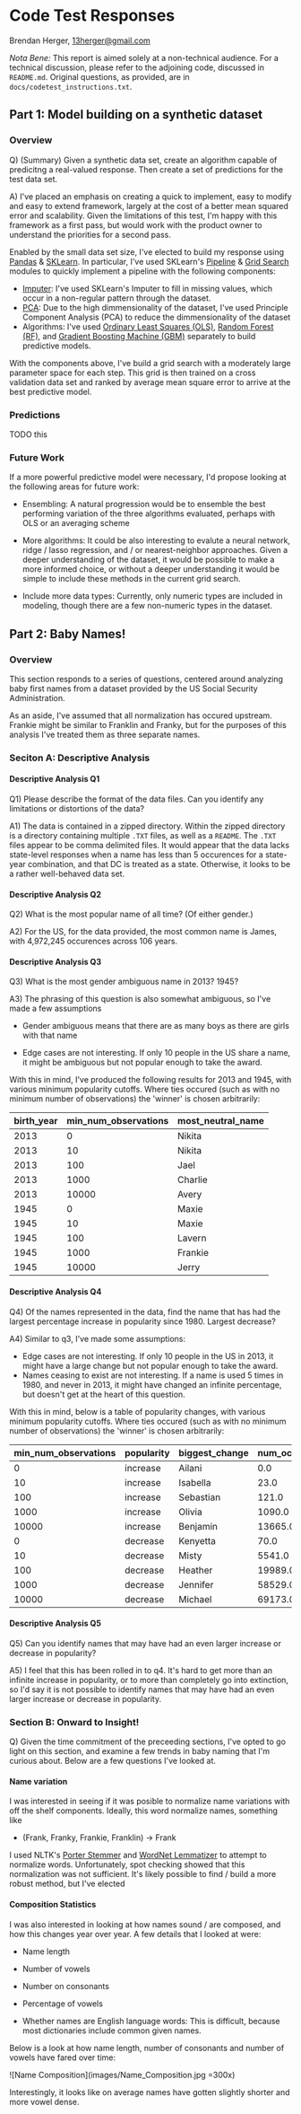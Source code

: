 # Code Test Responses
Brendan Herger, 13herger@gmail.com

_Nota Bene:_ This report is aimed solely at a non-technical audience. For a technical discussion, please refer to the adjoining code, discussed in `README.md`. Original questions, as provided, are in `docs/codetest_instructions.txt`. 

## Part 1: Model building on a synthetic dataset

### Overview
Q) (Summary) Given a synthetic data set, create an algorithm capable of predicitng a real-valued response. Then create a set of predictions for the test data set. 

A) I've placed an emphasis on creating a quick to implement, easy to modify and easy to extend framework, largely at the cost of a better mean squared error and scalability. Given the limitations of this test, I'm happy with this framework as a first pass, but would work with the product owner to understand the priorities for a second pass. 

Enabled by the small data set size, I've elected to build my response using [Pandas](http://pandas.pydata.org/pandas-docs/stable/index.html) & [SKLearn](http://scikit-learn.org/stable/). In particular, I've used SKLearn's [Pipeline](http://scikit-learn.org/stable/modules/generated/sklearn.pipeline.Pipeline.html#sklearn.pipeline.Pipeline) & [Grid Search](http://scikit-learn.org/stable/modules/generated/sklearn.grid_search.GridSearchCV.html#sklearn.grid_search.GridSearchCV) modules to quickly implement a pipeline with the following components: 

 - [Imputer](http://scikit-learn.org/stable/modules/generated/sklearn.preprocessing.Imputer.html): I've used SKLearn's Imputer to fill in missing values, which occur in a non-regular pattern through the dataset. 
 - [PCA](http://scikit-learn.org/stable/modules/generated/sklearn.decomposition.PCA.html): Due to the high dimmensionality of the dataset, I've used Principle Component Analysis (PCA) to reduce the dimmensionality of the dataset
 - Algorithms: I've used [Ordinary Least Squares (OLS)](http://scikit-learn.org/stable/modules/generated/sklearn.linear_model.LinearRegression.html), [Random Forest (RF)](http://scikit-learn.org/stable/modules/generated/sklearn.ensemble.RandomForestRegressor.html), and [Gradient Boosting Machine (GBM)](http://scikit-learn.org/stable/modules/generated/sklearn.ensemble.GradientBoostingRegressor.html) separately to build predictive models. 
 
With the components above, I've build a grid search with a moderately large parameter space for each step. This grid is then trained on a cross validation data set and ranked by average mean square error to arrive at the best predictive model. 

### Predictions
TODO this

### Future Work
If a more powerful predictive model were necessary, I'd propose looking at the following areas for future work: 
 - Ensembling: A natural progression would be to ensemble the best  performing variation of the three algorithms evaluated, perhaps with OLS or an averaging scheme

 - More algorithms: It could be also interesting to evalute a neural network, ridge / lasso regression, and / or nearest-neighbor approaches. Given a deeper understanding of the dataset, it would be possible to make a more informed choice, or without a deeper understanding it would be simple to include these methods in the current grid search. 

 - Include more data types: Currently, only numeric types are included in modeling, though there are a few non-numeric types in the dataset. 
 
## Part 2: Baby Names!
### Overview
This section responds to a series of questions, centered around analyzing baby first names from a dataset provided by the US Social Security Administration. 

As an aside, I've assumed that all normalization has occured upstream. Frankie might be similar to Franklin and Franky, but for the purposes of this analysis I've treated them as three separate names. 

### Seciton A: Descriptive Analysis
#### Descriptive Analysis Q1

Q1) Please describe the format of the data files. Can you identify any limitations or distortions of the data?

A1) The data is contained in a zipped directory. Within the zipped directory is a directory containing multiple `.TXT` files, as well as a `README`. The `.TXT` files appear to be comma delimited files. It would appear that the data lacks state-level responses when a name has less than 5 occurences for a state-year combination, and that DC is treated as a state. Otherwise, it looks to be a rather well-behaved data set. 

#### Descriptive Analysis Q2
Q2) What is the most popular name of all time? (Of either gender.)

A2) For the US, for the data provided, the most common name is James, with 4,972,245 occurences across 106 years. 

#### Descriptive Analysis Q3
Q3) What is the most gender ambiguous name in 2013? 1945?

A3) The phrasing of this question is also somewhat ambiguous, so I've made a few assumptions

 - Gender ambiguous means that there are as many boys as there are girls with that name
 
 - Edge cases are not interesting. If only 10 people in the US share a name, it might be ambiguous but not popular enough to take the award. 
 
 With this in mind, I've produced the following results for 2013 and 1945, with various minimum popularity cutoffs. Where ties occured (such as with no minimum number of observations) the 'winner' is chosen arbitrarily:
 
| birth_year | min_num_observations | most_neutral_name | 
|------------|----------------------|-------------------| 
| 2013       | 0                    | Nikita            | 
| 2013       | 10                   | Nikita            | 
| 2013       | 100                  | Jael              | 
| 2013       | 1000                 | Charlie           | 
| 2013       | 10000                | Avery             | 
| 1945       | 0                    | Maxie             | 
| 1945       | 10                   | Maxie             | 
| 1945       | 100                  | Lavern            | 
| 1945       | 1000                 | Frankie           | 
| 1945       | 10000                | Jerry             | 

#### Descriptive Analysis Q4
Q4) Of the names represented in the data, find the name that has had the largest percentage increase in popularity since 1980. Largest decrease?
 
A4) Similar to q3, I've made some assumptions:
  - Edge cases are not interesting. If only 10 people in the US in 2013, it might have a large change but not popular enough to take the award. 
  - Names ceasing to exist are not interesting. If a name is used 5 times in 1980, and never in 2013, it might have changed an infinite percentage, but doesn't get at the heart of this question. 
  
With this in mind, below is a table of popularity changes, with various minimum popularity cutoffs. Where ties occured (such as with no minimum number of observations) the 'winner' is chosen arbitrarily: 
 
 | min_num_observations | popularity | biggest_change | num_occurrences_1980 | num_occurrences_2015 | perc_change       | 
|----------------------|----------|----------------|----------------------|----------------------|-------------------| 
| 0                    | increase | Ailani         | 0.0                  | 163.0                | inf               | 
| 10                   | increase | Isabella       | 23.0                 | 15504.0              | 673.086956522     | 
| 100                  | increase | Sebastian      | 121.0                | 9569.0               | 78.0826446281     | 
| 1000                 | increase | Olivia         | 1090.0               | 19553.0              | 16.9385321101     | 
| 10000                | increase | Benjamin       | 13665.0              | 13608.0              | -0.00417124039517 | 
| 0                    | decrease | Kenyetta       | 70.0                 | 0.0                  | -1.0              | 
| 10                   | decrease | Misty          | 5541.0               | 14.0                 | -0.997473380256   | 
| 100                  | decrease | Heather        | 19989.0              | 230.0                | -0.988493671519   | 
| 1000                 | decrease | Jennifer       | 58529.0              | 1247.0               | -0.978694322473   | 
| 10000                | decrease | Michael        | 69173.0              | 14331.0              | -0.792823789629   | 

#### Descriptive Analysis Q5

Q5) Can you identify names that may have had an even larger increase or decrease in popularity?

A5) I feel that this has been rolled in to q4. It's hard to get more than an infinite increase in popularity, or to more than completely go into extinction, so I'd say it is not possible to identify names that may have had an even larger increase or decrease in popularity. 

### Section B: Onward to Insight!
Q) Given the time commitment of the preceeding sections, I've opted to go light on this section, and examine a few trends in baby naming that I'm curious about. Below are a few questions I've looked at.

#### Name variation
I was interested in seeing if it was posible to normalize name variations with off the shelf components. Ideally, this word normalize names, something like

 - (Frank, Franky, Frankie, Franklin) -> Frank


I used NLTK's [Porter Stemmer](http://www.nltk.org/api/nltk.stem.html#module-nltk.stem.porter) and [WordNet Lemmatizer](http://www.nltk.org/api/nltk.stem.html#nltk.stem.wordnet.WordNetLemmatizer) to attempt to normalize words. Unfortunately, spot checking showed that this normalization was not sufficient. It's likely possible to find / build a more robust method, but I've elected 

#### Composition Statistics

I was also interested in looking at how names sound / are composed, and how this changes year over year. A few details that I looked at were:
 - Name length
 
 - Number of vowels
 
 - Number on consonants
 
 - Percentage of vowels
 
 - Whether names are English language words: This is difficult, because most dictionaries include common given names. 
 
Below is a look at how name length, number of consonants and number of vowels have fared over time: 

![Name Composition](images/Name_Composition.jpg =300x)

Interestingly, it looks like on average names have gotten slightly shorter and more vowel dense. 